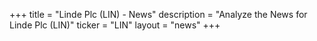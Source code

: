 +++
title = "Linde Plc (LIN) - News"
description = "Analyze the News for Linde Plc (LIN)"
ticker = "LIN"
layout = "news"
+++

